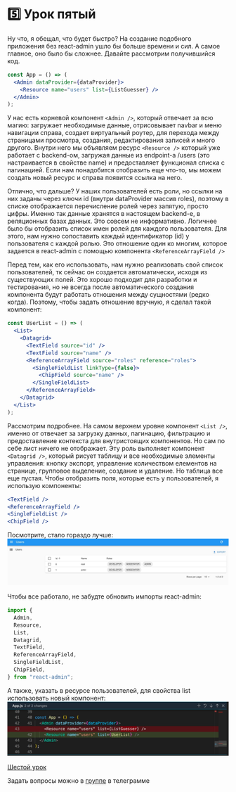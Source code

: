 # 5️⃣ Урок пятый

Ну что, я обещал, что будет быстро? На создание подобного приложения без react-admin ушло бы больше времени и сил. А самое главное, оно было бы сложнее. Давайте рассмотрим получившийся код.

```jsx
const App = () => (
  <Admin dataProvider={dataProvider}>
    <Resource name="users" list={ListGuesser} />
  </Admin>
);
```

У нас есть корневой компонент `<Admin />`, который отвечает за всю магию: загружает необходимые данные, отрисовывает navbar и меню навигации справа, создает виртуальный роутер, для перехода между страницами просмотра, создания, редактирования записей и много другого. Внутри него мы объявляем ресурс `<Resource />` который уже работает с backend-ом, загружая данные из endpoint-а /users (это настраивается в свойстве name) и предоставляет функционал списка с пагинацией.
Если нам понадобится отобразить еще что-то, мы можем создать новый ресурс и справа появится ссылка на него.

Отлично, что дальше? У наших пользователей есть роли, но ссылки на них заданы через ключи id (внутри dataProvider массив roles), поэтому в списке отображается перечисление ролей через запятую, просто цифры. Именно так данные хранятся в настоящем backend-е, в реляционных базах данных. Это совсем не информативно. Логичнее было бы отобразить список имен ролей для каждого пользователя. Для этого, нам нужно сопоставить каждый идентификатор (id) у пользователя с каждой ролью. Это отношение один ко многим, которое задается в react-admin с помощью компонента `<ReferenceArrayField />`

Перед тем, как его использовать, нам нужно реализовать свой список пользователей, тк сейчас он создается автоматически, исходя из существующих полей. Это хорошо подходит для разработки и тестирования, но не всегда после автоматического создания компонента будут работать отношения между сущностями (редко когда). Поэтому, чтобы задать отношение вручную, я сделал такой компонент:

```jsx
const UserList = () => (
  <List>
    <Datagrid>
      <TextField source="id" />
      <TextField source="name" />
      <ReferenceArrayField source="roles" reference="roles">
        <SingleFieldList linkType={false}>
          <ChipField source="name" />
        </SingleFieldList>
      </ReferenceArrayField>
    </Datagrid>
  </List>
);
```

Рассмотрим подробнее. На самом верхнем уровне компонент `<List />`, именно от отвечает за загрузку данных, пагинацию, фильтрацию и предоставление контекста для внутристоящих компонентов. Но сам по себе лист ничего не отображает. Эту роль выполняет компонент `<Datagrid />`, который рисует таблицу и все необходимые элементы управления: кнопку экcпорт, управление количеством елементов на странице, групповое выделение, создание и удаление. Но таблица все еще пустая. Чтобы отобразить поля, которые есть у пользователей, я использую компоненты:

```jsx
<TextField />
<ReferenceArrayField />
<SingleFieldList />
<ChipField />
```

Посмотрите, стало гораздо лучше:
![Новый компонент UserList](../proper-roles-view.jpg)

Чтобы все работало, не забудте обновить импорты react-admin:

```js
import {
  Admin,
  Resource,
  List,
  Datagrid,
  TextField,
  ReferenceArrayField,
  SingleFieldList,
  ChipField,
} from "react-admin";
```

А также, указать в ресурсе пользователей, для свойства list использовать новый компонент:
![Обновленное свойство list](../resource-set-user-list.jpg)


[Шестой урок](./docs/lesson4/index.md)

Задать вопросы можно в [группе](https://t.me/learn_you_react_admin/18) в телеграмме
